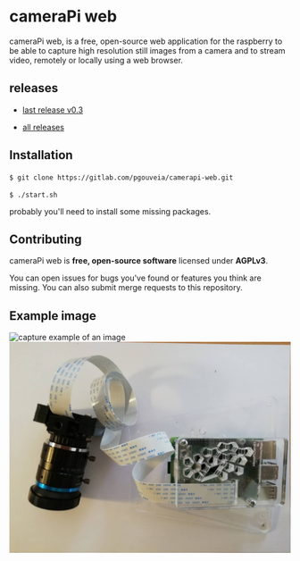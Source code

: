 cameraPi web
========
cameraPi web, is a free, open-source web application for the raspberry to be able to capture high resolution still images from a camera and to stream video, remotely or locally using a web browser.

## releases

* [last release v0.3](https://gitlab.com/pgouveia/camerapi-web/-/tags/0.3)

* [all releases](https://gitlab.com/pgouveia/camerapi-web/-/tags/)

## Installation
 `$ git clone https://gitlab.com/pgouveia/camerapi-web.git`

 `$ ./start.sh`

probably you'll need to install some missing packages.

## Contributing

cameraPi web is **free, open-source software** licensed under **AGPLv3**.

You can open issues for bugs you've found or features you think are missing. You can also submit merge requests to this repository.


## Example image
![capture example of an image](assets/capture_example.jpg)
![hardware setup](assets/hardware.jpeg)
